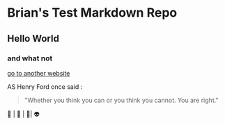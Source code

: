 # Brian's Test Markdown Repo

## Hello World 

### and what not


[go to another website](https://www.brian.loveless.com)



AS Henry Ford once said :

>"Whether you think you can or 
> you think you cannot.
> You are right."

:rocket: | :space_invader: | 🖖| :alien: